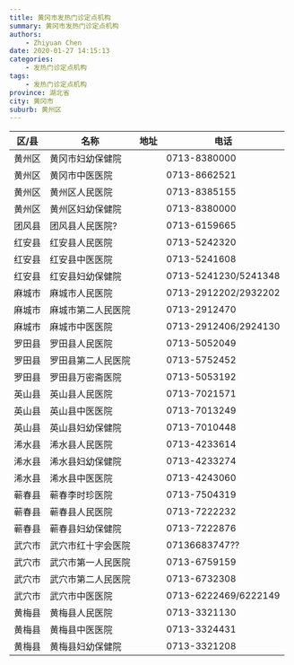 ```yaml
---
title: 黄冈市发热门诊定点机构
summary: 黄冈市发热门诊定点机构
authors: 
    - Zhiyuan Chen
date: 2020-01-27 14:15:13
categories: 
    - 发热门诊定点机构
tags: 
    - 发热门诊定点机构
province: 湖北省
city: 黄冈市
suburb: 黄州区
---
```


|  区/县  |  名称  |  地址  |  电话  |
|------|-------|------|------|
|  黄州区  |  黄冈市妇幼保健院  |    |  0713-8380000  
|  黄州区  |  黄冈市中医医院  |    |  0713-8662521  
|  黄州区  |  黄州区人民医院  |    |  0713-8385155  
|  黄州区  |  黄州区妇幼保健院  |    |  0713-8380000  
|  团风县  |  团风县人民医院?  |    |  0713-6159665  
|  红安县  |  红安县人民医院  |    |  0713-5242320  
|  红安县  |  红安县中医医院  |    |  0713-5241608  
|  红安县  |  红安县妇幼保健院  |    |  0713-5241230/5241348  
|  麻城市  |  麻城市人民医院  |    |  0713-2912202/2932202  
|  麻城市  |  麻城市第二人民医院  |    |  0713-2912470  
|  麻城市  |  麻城市中医医院  |    |  0713-2912406/2924130  
|  罗田县  |  罗田县人民医院  |    |  0713-5052049  
|  罗田县  |  罗田县第二人民医院  |    |  0713-5752452  
|  罗田县  |  罗田县万密斋医院  |    |  0713-5053192  
|  英山县  |  英山县人民医院  |    |  0713-7021571  
|  英山县  |  英山县中医医院  |    |  0713-7013249  
|  英山县  |  英山县妇幼保健院  |    |  0713-7010448  
|  浠水县  |  浠水县人民医院  |    |  0713-4233614  
|  浠水县  |  浠水县妇幼保健院  |    |  0713-4233274  
|  浠水县  |  浠水县中医医院  |    |  0713-4243060  
|  蕲春县  |  蕲春李时珍医院  |    |  0713-7504319  
|  蕲春县  |  蕲春县人民医院  |    |  0713-7222232  
|  蕲春县  |  蕲春县妇幼保健院  |    |  0713-7222876  
|  武穴市  |  武穴市红十字会医院  |    |  07136683747??  
|  武穴市  |  武穴市第一人民医院  |    |  0713-6759159  
|  武穴市  |  武穴市第二人民医院  |    |  0713-6732308  
|  武穴市  |  武穴市中医医院  |    |  0713-6222469/6222149  
|  黄梅县  |  黄梅县人民医院  |    |  0713-3321130  
|  黄梅县  |  黄梅县中医医院  |    |  0713-3324431  
|  黄梅县  |  黄梅县妇幼保健院  |    |  0713-3321208  

